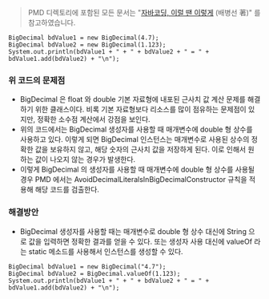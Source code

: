 > PMD 디렉토리에 포함된 모든 문서는 "[자바코딩, 이럴 땐 이렇게](http://wikibook.co.kr/java-coding-with-pmd/) (배병선 著)" 를 참고하였습니다.

```
BigDecimal bdValue1 = new BigDecimal(4.7);
BigDecimal bdValue2 = new BigDecimal(1.123);
System.out.println(bdValue1 + " + " + bdValue2 + " = " + bdValue1.add(bdValue2) + "\n");
```

### 위 코드의 문제점
* BigDecimal 은 float 와 double 기본 자료형에 내포된 근사치 값 계산 문제를 해결하기 위한 클래스이다. 비록 기본 자료형보다 리소스를 많이 점유하는 문제점이 있지만, 정확한 소수점 계산에서 강점을 보인다.
* 위의 코드에서는 BigDecimal 생성자를 사용할 때 매개변수에 double 형 상수를 사용하고 있다. 이렇게 되면 BigDecimal 인스턴스는 매개변수로 사용된 상수의 정확한 값을 보유하지 않고, 해당 숫자의 근사치 값을 저장하게 된다. 이로 인해서 원하는 값이 나오지 않는 경우가 발생한다.
* 이렇게 BigDecimal 의 생성자를 사용할 때 매개변수에 double 형 상수를 사용될 경우 PMD 에서는 AvoidDecimalLiteralsInBigDecimalConstructor 규칙을 적용해 해당 코드를 검출한다.

### 해결방안
* BigDecimal 생성자를 사용할 때는 매개변수로 double 형 상수 대신에 String 으로 값을 입력하면 정확한 결과를 얻을 수 있다. 또는 생성자 사용 대신에 valueOf 라는 static 메소드를 사용해서 인스턴스를 생성할 수 있다.

```
BigDecimal bdValue1 = new BigDecimal("4.7");
BigDecimal bdValue2 = BigDecimal.valueOf(1.123);
System.out.println(bdValue1 + " + " + bdValue2 + " = " + bdValue1.add(bdValue2) + "\n");
```
